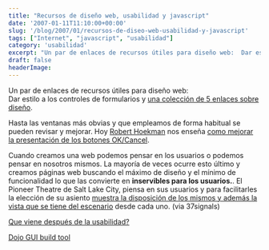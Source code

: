 ```yaml
---
title: "Recursos de diseño web, usabilidad y javascript"
date: '2007-01-11T11:10:00+00:00'
slug: '/blog/2007/01/recursos-de-diseo-web-usabilidad-y-javascript'
tags: ["Internet", "javascript", "usabilidad"]
category: 'usabilidad'
excerpt: "Un par de enlaces de recursos útiles para diseño web:  Dar estilo a los controles de formularios y [una colección de 5 enlaces sobre diseño]("
draft: false
headerImage: 
---
```

Un par de enlaces de recursos útiles para diseño web:  
Dar estilo a los controles de formularios y [una colección de 5 enlaces sobre diseño](http://www.freshbooks.com/blog/2007/01/04/useful-resources-for-designers-developers/).

Hasta las ventanas más obvias y que empleamos de forma habitual se pueden revisar y mejorar. Hoy [Robert Hoekman](http://rhjr.net) nos enseña [como mejorar la presentación de los botones OK/Cancel](http://rhjr.net/theblog/2007/01/05/design-stories-okcancel-buttons/).

Cuando creamos una web podemos pensar en los usuarios o podemos pensar en nosotros mismos. La mayoría de veces ocurre esto último y creamos páginas web buscando el máximo de diseño y el mínimo de funcionalidad lo que las convierte en **inservibles para los usuarios.**. El Pioneer Theatre de Salt Lake City, piensa en sus usuarios y para facilitarles la elección de su asiento [muestra la disposición de los mismos y además la vista que se tiene del escenario](http://www.37signals.com/svn/posts/166-screens-around-town-pioneer-theatre-mailbuild-and-firefox) desde cada uno. (via 37signals)

[Que viene después de la usabilidad?](http://headrush.typepad.com/creating_passionate_users/2007/01/what_comes_afte.html)

[Dojo GUI build tool](http://shaneosullivan.wordpress.com/2007/01/08/first-beta-release-of-dojo-build-tool/)

